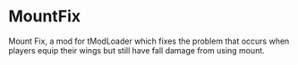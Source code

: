 # MountFix
Mount Fix, a mod for tModLoader which fixes the problem that occurs when players equip their wings but still have fall damage from using mount.
